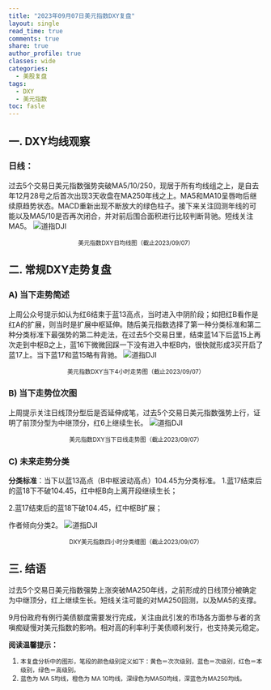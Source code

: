 ```yaml
---
title: "2023年09月07日美元指数DXY复盘"
layout: single
read_time: true
comments: true
share: true
author_profile: true
classes: wide
categories:
  - 美股复盘
tags:
  - DXY
  - 美元指数
toc: fasle
---
```

## 一. DXY均线观察
### 日线：
过去5个交易日美元指数强势突破MA5/10/250，现居于所有均线组之上，是自去年12月28号之后首次出现3天收盘在MA250年线之上。MA5和MA10呈唇吻后继续原趋势状态。MACD重新出现不断放大的绿色柱子。接下来关注回测年线的可能以及MA5/10是否再次闭合，并对前后围合面积进行比较判断背驰。短线关注MA5。
 ![道指DJI](/assets/images/2023-09-07-DXY-day.png)
<small><center>美元指数DXY日均线图（截止2023/09/07）</center></small>
## 二. 常规DXY走势复盘
### A) 当下走势简述
上周公众号提示如认为红6结束于蓝13高点，当时进入中阴阶段；如把红B看作是红A的扩展，则当时是扩展中枢延伸。随后美元指数选择了第一种分类标准和第二种分类标准下最强势的第二种走法，在过去5个交易日里，结束蓝14下后蓝15上再次走到中枢B之上，蓝16下微微回踩一下没有进入中枢B内，很快就形成3买开启了蓝17上。当下蓝17和蓝15略有背驰。
 ![道指DJI](/assets/images/2023-09-07-DXY-hour.png)
<small><center>美元指数DXY当下4小时走势图（截止2023/09/07）</center></small>
### B) 当下走势位次图
上周提示关注日线顶分型后是否延伸成笔，过去5个交易日美元指数强势上行，证明了前顶分型为中继顶分，红6上继续生长。
 ![道指DJI](/assets/images/2023-09-07-DXY-day-1.png)
<small><center>美元指数DXY当下日线走势图（截止2023/09/07）</center></small>
### C) 未来走势分类
**分类标准**：当下以蓝13高点（B中枢波动高点）104.45为分类标准。
1.蓝17结束后的蓝18下不破104.45，红中枢B向上离开段继续生长；

2.蓝17结束后的蓝18下破104.45，红中枢B扩展；

作者倾向分类2。
 ![道指DJI](/assets/images/2023-09-07-DXY-hour-fl.png)
<small><center>DXY美元指数四小时分类缠图（截止2023/09/07）</center></small>
## 三. 结语
过去5个交易日美元指数强势上涨突破MA250年线，之前形成的日线顶分被确定为中继顶分，红上继续生长。短线关注可能的对MA250回测，以及MA5的支撑。

9月份政府有例行美债额度需要发行完成，关注由此引发的市场各方面参与者的贪嗔痴疑慢对美元指数的影响。相对高的利率利于美债顺利发行，也支持美元稳定。


**阅读温馨提示：** 
1. <small>本复盘分析中的图形，笔段的颜色级别定义如下：黄色＝次次级别，蓝色＝次级别，红色＝本级别，绿色＝高级别。</small> 
2. <small>蓝色为 MA 5均线，橙色为 MA 10均线，深绿色为MA50均线，深蓝色为MA250均线。</small> 

